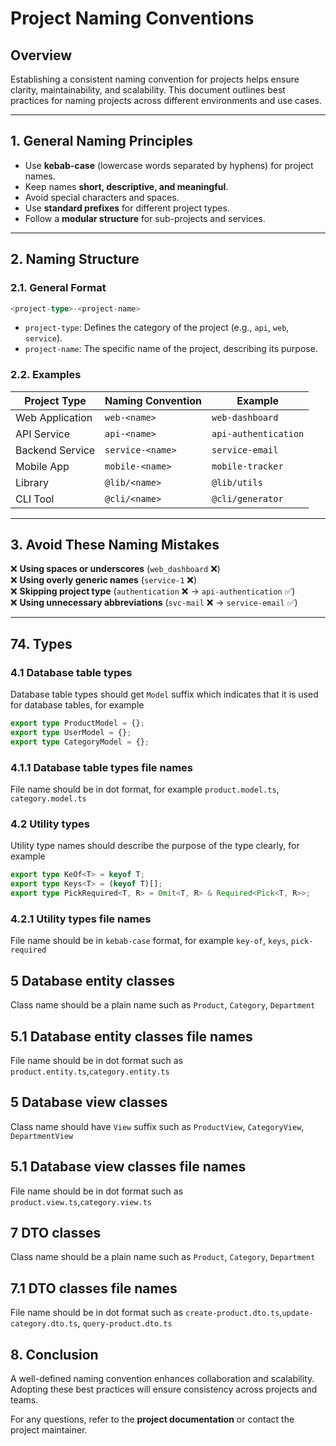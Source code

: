 # Project Naming Conventions

## Overview

Establishing a consistent naming convention for projects helps ensure clarity, maintainability, and scalability. This document outlines best practices for naming projects across different environments and use cases.

---

## **1. General Naming Principles**

- Use **kebab-case** (lowercase words separated by hyphens) for project names.
- Keep names **short, descriptive, and meaningful**.
- Avoid special characters and spaces.
- Use **standard prefixes** for different project types.
- Follow a **modular structure** for sub-projects and services.

---

## **2. Naming Structure**

### **2.1. General Format**

```ts
<project-type>-<project-name>
```

- `project-type`: Defines the category of the project (e.g., `api`, `web`, `service`).
- `project-name`: The specific name of the project, describing its purpose.

### **2.2. Examples**

| **Project Type** | **Naming Convention** | **Example**          |
| ---------------- | --------------------- | -------------------- |
| Web Application  | `web-<name>`          | `web-dashboard`      |
| API Service      | `api-<name>`          | `api-authentication` |
| Backend Service  | `service-<name>`      | `service-email`      |
| Mobile App       | `mobile-<name>`       | `mobile-tracker`     |
| Library          | `@lib/<name>`         | `@lib/utils`         |
| CLI Tool         | `@cli/<name>`         | `@cli/generator`     |

---

## **3. Avoid These Naming Mistakes**

❌ **Using spaces or underscores** (`web_dashboard` ❌)  
❌ **Using overly generic names** (`service-1` ❌)  
❌ **Skipping project type** (`authentication` ❌ → `api-authentication` ✅)  
❌ **Using unnecessary abbreviations** (`svc-mail` ❌ → `service-email` ✅)

---

## **74. Types**

### **4.1 Database table types**

Database table types should get `Model` suffix which indicates that it is used for database tables, for example

```ts
export type ProductModel = {};
export type UserModel = {};
export type CategoryModel = {};
```

### **4.1.1 Database table types file names**

File name should be in dot format, for example `product.model.ts`, `category.model.ts`

### **4.2 Utility types**

Utility type names should describe the purpose of the type clearly, for example

```ts
export type KeOf<T> = keyof T;
export type Keys<T> = (keyof T)[];
export type PickRequired<T, R> = Omit<T, R> & Required<Pick<T, R>>;
```

### **4.2.1 Utility types file names**

File name should be in `kebab-case` format, for example `key-of`, `keys`, `pick-required`

## **5 Database entity classes**

Class name should be a plain name such as `Product`, `Category`, `Department`

## **5.1 Database entity classes file names**

File name should be in dot format such as `product.entity.ts`,`category.entity.ts`

## **5 Database view classes**

Class name should have `View` suffix such as `ProductView`, `CategoryView`, `DepartmentView`

## **5.1 Database view classes file names**

File name should be in dot format such as `product.view.ts`,`category.view.ts`

## **7 DTO classes**

Class name should be a plain name such as `Product`, `Category`, `Department`

## **7.1 DTO classes file names**

File name should be in dot format such as `create-product.dto.ts`,`update-category.dto.ts`, `query-product.dto.ts`

## **8. Conclusion**

A well-defined naming convention enhances collaboration and scalability. Adopting these best practices will ensure consistency across projects and teams.

For any questions, refer to the **project documentation** or contact the project maintainer.
